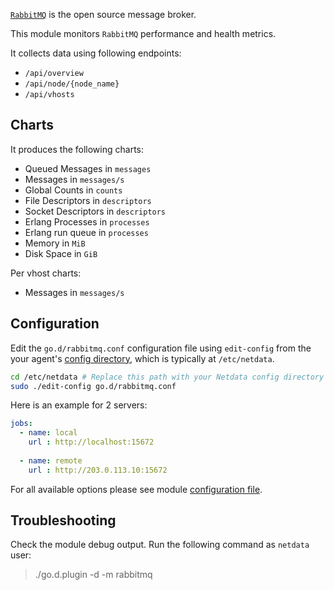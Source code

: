 

[`RabbitMQ`](https://www.rabbitmq.com/) is the open source message broker.

This module  monitors `RabbitMQ` performance and health metrics.

It collects data using following endpoints:

-   `/api/overview`
-   `/api/node/{node_name}`
-   `/api/vhosts`

## Charts

It produces the following charts:

  - Queued Messages in `messages`
  - Messages in `messages/s`
  - Global Counts in `counts`
  - File Descriptors in `descriptors`
  - Socket Descriptors in `descriptors`
  - Erlang Processes in `processes`
  - Erlang run queue in `processes`
  - Memory in `MiB`
  - Disk Space in `GiB`

Per vhost charts:

  - Messages in `messages/s`

## Configuration

Edit the `go.d/rabbitmq.conf` configuration file using `edit-config` from the your agent's [config
directory](/docs/step-by-step/step-04.md#find-your-netdataconf-file), which is typically at `/etc/netdata`.

```bash
cd /etc/netdata # Replace this path with your Netdata config directory
sudo ./edit-config go.d/rabbitmq.conf
```

Here is an example for 2 servers:

```yaml
jobs:
  - name: local
    url : http://localhost:15672
      
  - name: remote
    url : http://203.0.113.10:15672

```
For all available options please see module [configuration file](https://github.com/netdata/go.d.plugin/blob/master/config/go.d/rabbitmq.conf).

## Troubleshooting

Check the module debug output. Run the following command as `netdata` user:

> ./go.d.plugin -d -m rabbitmq

